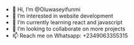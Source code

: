 - 👋 Hi, I’m @Oluwaseyifunmi
- 👀 I’m interested in website development 
- 🌱 I’m currently learning react and javascript
- 💞️ I’m looking to collaborate on more projects 
- 📫 Reach me on Whatsapp: +2349063355315 

<!---
Oluwaseyi-vibex/Oluwaseyi-vibex is a ✨ special ✨ repository because its `README.md` (this file) appears on your GitHub profile.
You can click the Preview link to take a look at your changes.
--->
